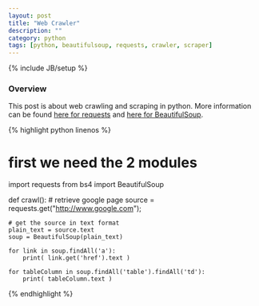```yaml
---
layout: post
title: "Web Crawler"
description: ""
category: python
tags: [python, beautifulsoup, requests, crawler, scraper]
---
```

{% include JB/setup %}

<!-- Overview -->
<h3>Overview</h3>

This post is about web crawling and scraping in python. More information can be found [here for requests](http://docs.python-requests.org/en/latest/) and [here for BeautifulSoup](http://www.crummy.com/software/BeautifulSoup/).

{% highlight python linenos %}
# first we need the 2 modules
import requests
from bs4 import BeautifulSoup

def crawl():
    # retrieve google page
    source = requests.get("http://www.google.com");
    
    # get the source in text format
    plain_text = source.text
    soup = BeautifulSoup(plain_text)

    for link in soup.findAll('a'):
        print( link.get('href').text )

    for tableColumn in soup.findAll('table').findAll('td'):
        print( tableColumn.text )
{% endhighlight %}